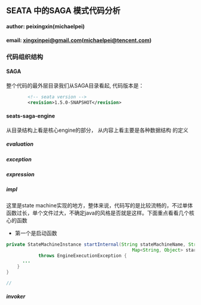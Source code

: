 ## SEATA 中的SAGA 模式代码分析

#### author: peixingxin(michaelpei)

#### email: xingxinpei@gmail.com(michaelpei@tencent.com)



### 代码组织结构

#### SAGA

整个代码的最外层目录我们从SAGA目录看起,  代码版本是： 

```xml
        <!-- seata version -->
        <revision>1.5.0-SNAPSHOT</revision>
```

#### seats-saga-engine

从目录结构上看是核心engine的部分， 从内容上看主要是各种数据结构 的定义

##### evaluation

##### exception

##### expression

##### impl

这里是state machine实现的地方，整体来说，代码写的是比较流畅的，不过单体函数过长，单个文件过大，不确定java的风格是否就是这样。下面重点看看几个核心的函数

* 第一个是启动函数

```java
private StateMachineInstance startInternal(String stateMachineName, String tenantId, String businessKey,
                                               Map<String, Object> startParams, boolean async, AsyncCallback callback)
            throws EngineExecutionException {
      ...
    }
}

// 
```





##### invoker



